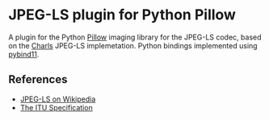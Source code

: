 JPEG-LS plugin for Python Pillow
================================

A plugin for the Python [Pillow](https://pillow.readthedocs.io/en/stable/) imaging library for the
JPEG-LS codec,
based on the [Charls](https://github.com/team-charls/charls) JPEG-LS implemetation. 
Python bindings implemented using [pybind11](https://pybind11.readthedocs.io/en/stable/).

References
----------

* [JPEG-LS on Wikipedia](https://en.wikipedia.org/wiki/Lossless_JPEG#JPEG-LS)
* [The ITU Specification](https://www.itu.int/rec/T-REC-T.87-199806-I/en)
